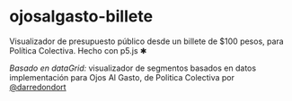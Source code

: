 # ojosalgasto-billete
Visualizador de presupuesto público desde un billete de $100 pesos, para Política Colectiva. Hecho con p5.js ✱

*Basado en dataGrid:* visualizador de segmentos basados en datos
implementación para Ojos Al Gasto, de Politica Colectiva
por [@darredondort](https://github.com/darredondort)
